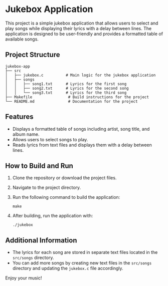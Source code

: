 # Jukebox Application

This project is a simple jukebox application that allows users to select and play songs while displaying their lyrics with a delay between lines. The application is designed to be user-friendly and provides a formatted table of available songs.

## Project Structure

```
jukebox-app
├── src
│   ├── jukebox.c          # Main logic for the jukebox application
│   ├── songs
│   │   ├── song1.txt      # Lyrics for the first song
│   │   ├── song2.txt      # Lyrics for the second song
│   │   └── song3.txt      # Lyrics for the third song
├── Makefile                # Build instructions for the project
└── README.md               # Documentation for the project
```

## Features

- Displays a formatted table of songs including artist, song title, and album name.
- Allows users to select songs to play.
- Reads lyrics from text files and displays them with a delay between lines.

## How to Build and Run

1. Clone the repository or download the project files.
2. Navigate to the project directory.
3. Run the following command to build the application:

   ```
   make
   ```

4. After building, run the application with:

   ```
   ./jukebox
   ```

## Additional Information

- The lyrics for each song are stored in separate text files located in the `src/songs` directory.
- You can add more songs by creating new text files in the `src/songs` directory and updating the `jukebox.c` file accordingly.

Enjoy your music!